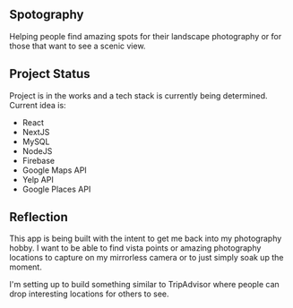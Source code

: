 ## Spotography
Helping people find amazing spots for their landscape photography or for those that want to see a scenic view.

## Project Status
Project is in the works and a tech stack is currently being determined. 
Current idea is:
- React
- NextJS 
- MySQL
- NodeJS
- Firebase
- Google Maps API
- Yelp API 
- Google Places API

## Reflection

This app is being built with the intent to get me back into my photography hobby. I want to be able to find vista points or amazing photography locations to capture on my mirrorless camera or to just simply soak up the moment.

I'm setting up to build something similar to TripAdvisor where people can drop interesting locations for others to see.
